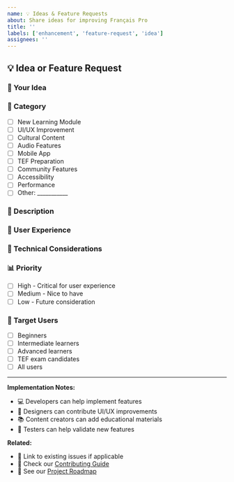 ```yaml
---
name: 💡 Ideas & Feature Requests
about: Share ideas for improving Français Pro
title: ''
labels: ['enhancement', 'feature-request', 'idea']
assignees: ''
---
```


## 💡 Idea or Feature Request

### 🚀 Your Idea
<!-- Describe your idea or feature request -->

### 🎯 Category
- [ ] New Learning Module
- [ ] UI/UX Improvement
- [ ] Cultural Content
- [ ] Audio Features
- [ ] Mobile App
- [ ] TEF Preparation
- [ ] Community Features
- [ ] Accessibility
- [ ] Performance
- [ ] Other: ___________

### 📝 Description
<!-- Provide a detailed description of your idea -->

### 🎨 User Experience
<!-- How would this improve the user experience? -->

### 🔧 Technical Considerations
<!-- Any technical aspects to consider? -->

### 📊 Priority
- [ ] High - Critical for user experience
- [ ] Medium - Nice to have
- [ ] Low - Future consideration

### 🎯 Target Users
<!-- Who would benefit from this feature? -->
- [ ] Beginners
- [ ] Intermediate learners
- [ ] Advanced learners
- [ ] TEF exam candidates
- [ ] All users

---

**Implementation Notes:**
- 💻 Developers can help implement features
- 🎨 Designers can contribute UI/UX improvements
- 📚 Content creators can add educational materials
- 🧪 Testers can help validate new features

**Related:**
- 🔗 Link to existing issues if applicable
- 📖 Check our [Contributing Guide](https://github.com/your-username/francais-pro/blob/main/docs/Contributing.md)
- 🎯 See our [Project Roadmap](https://github.com/your-username/francais-pro/blob/main/ROADMAP.md)
